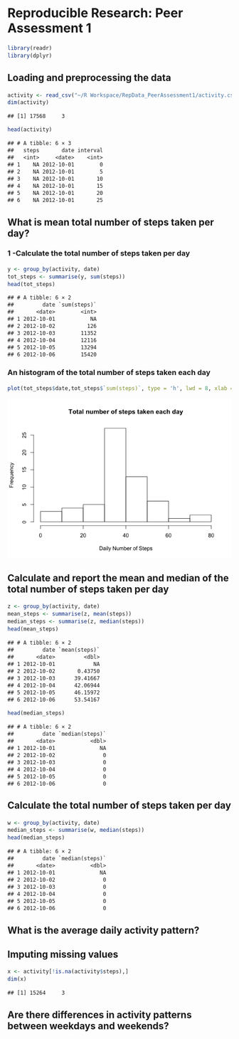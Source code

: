 # Reproducible Research: Peer Assessment 1


```r
library(readr)
library(dplyr)
```

## Loading and preprocessing the data


```r
activity <- read_csv("~/R Workspace/RepData_PeerAssessment1/activity.csv")
dim(activity) 
```

```
## [1] 17568     3
```

```r
head(activity)
```

```
## # A tibble: 6 × 3
##   steps       date interval
##   <int>     <date>    <int>
## 1    NA 2012-10-01        0
## 2    NA 2012-10-01        5
## 3    NA 2012-10-01       10
## 4    NA 2012-10-01       15
## 5    NA 2012-10-01       20
## 6    NA 2012-10-01       25
```

## What is mean total number of steps taken per day?

### 1 -Calculate the total number of steps taken per day

```r
y <- group_by(activity, date)
tot_steps <- summarise(y, sum(steps))
head(tot_steps)
```

```
## # A tibble: 6 × 2
##         date `sum(steps)`
##       <date>        <int>
## 1 2012-10-01           NA
## 2 2012-10-02          126
## 3 2012-10-03        11352
## 4 2012-10-04        12116
## 5 2012-10-05        13294
## 6 2012-10-06        15420
```
### An histogram of the total number of steps taken each day


```r
plot(tot_steps$date,tot_steps$`sum(steps)`, type = 'h', lwd = 8, xlab = "data", ylab = "Total steps for day", col = "gray", main ="The total number of steps taken each day")
```

![](PA1_template_files/figure-html/unnamed-chunk-4-1.png)<!-- -->

## Calculate and report the mean and median of the total number of steps taken per day


```r
z <- group_by(activity, date)
mean_steps <- summarise(z, mean(steps))
median_steps <- summarise(z, median(steps))
head(mean_steps)
```

```
## # A tibble: 6 × 2
##         date `mean(steps)`
##       <date>         <dbl>
## 1 2012-10-01            NA
## 2 2012-10-02       0.43750
## 3 2012-10-03      39.41667
## 4 2012-10-04      42.06944
## 5 2012-10-05      46.15972
## 6 2012-10-06      53.54167
```

```r
head(median_steps)
```

```
## # A tibble: 6 × 2
##         date `median(steps)`
##       <date>           <dbl>
## 1 2012-10-01              NA
## 2 2012-10-02               0
## 3 2012-10-03               0
## 4 2012-10-04               0
## 5 2012-10-05               0
## 6 2012-10-06               0
```

## Calculate the total number of steps taken per day

```r
w <- group_by(activity, date)
median_steps <- summarise(w, median(steps))
head(median_steps)
```

```
## # A tibble: 6 × 2
##         date `median(steps)`
##       <date>           <dbl>
## 1 2012-10-01              NA
## 2 2012-10-02               0
## 3 2012-10-03               0
## 4 2012-10-04               0
## 5 2012-10-05               0
## 6 2012-10-06               0
```

## What is the average daily activity pattern?



## Imputing missing values



```r
x <- activity[!is.na(activity$steps),]
dim(x)
```

```
## [1] 15264     3
```


## Are there differences in activity patterns between weekdays and weekends?
